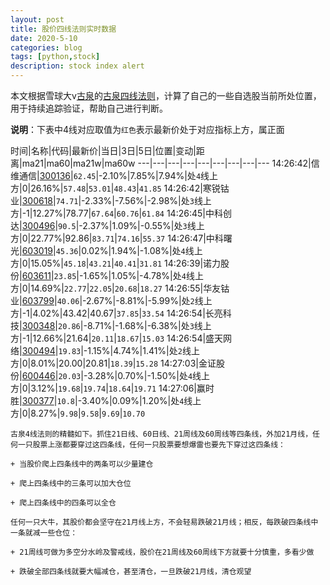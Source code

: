 ```yaml
---
layout: post
title: 股价四线法则实时数据
date: 2020-5-10
categories: blog
tags: [python,stock]
description: stock index alert
---
```



本文根据雪球大v[古泉](https://xueqiu.com/u/7148646888)的[古泉四线法则](https://xueqiu.com/7148646888/130498192)，计算了自己的一些自选股当前所处位置，用于持续追踪验证，帮助自己进行判断。

**说明**：下表中4线对应取值为`红色`表示最新价处于对应指标上方，属正面

时间|名称|代码|最新价|当日|3日|5日|位置|变动|距离|ma21|ma60|ma21w|ma60w
---|---|---|---|---|---|---|---|---
14:26:42|信维通信|[300136](https://xueqiu.com/S/SZ300136)|`62.45`|-2.10%|7.85%|7.94%|处`4`线上方|0|26.16%|`57.48`|`53.01`|`48.43`|`41.85`
14:26:42|寒锐钴业|[300618](https://xueqiu.com/S/SZ300618)|`74.71`|-2.33%|-7.56%|-2.98%|处`3`线上方|-1|12.27%|78.77|`67.64`|`60.76`|`61.84`
14:26:45|中科创达|[300496](https://xueqiu.com/S/SZ300496)|`90.5`|-2.37%|1.09%|-0.55%|处`3`线上方|0|22.77%|92.86|`83.71`|`74.16`|`55.37`
14:26:47|中科曙光|[603019](https://xueqiu.com/S/SH603019)|`45.36`|0.02%|1.94%|-1.08%|处`4`线上方|0|15.05%|`45.18`|`43.21`|`40.41`|`31.81`
14:26:39|诺力股份|[603611](https://xueqiu.com/S/SH603611)|`23.85`|-1.65%|1.05%|-4.78%|处`4`线上方|0|14.69%|`22.77`|`22.05`|`20.68`|`18.27`
14:26:55|华友钴业|[603799](https://xueqiu.com/S/SH603799)|`40.06`|-2.67%|-8.81%|-5.99%|处`2`线上方|-1|4.02%|43.42|40.67|`37.85`|`33.54`
14:26:54|长亮科技|[300348](https://xueqiu.com/S/SZ300348)|`20.86`|-8.71%|-1.68%|-6.38%|处`3`线上方|-1|12.66%|21.64|`20.11`|`18.67`|`15.03`
14:26:54|盛天网络|[300494](https://xueqiu.com/S/SZ300494)|`19.83`|-1.15%|4.74%|1.41%|处`2`线上方|0|8.01%|20.00|20.81|`18.39`|`15.28`
14:27:03|金证股份|[600446](https://xueqiu.com/S/SH600446)|`20.03`|-3.28%|0.70%|-1.50%|处`4`线上方|0|3.12%|`19.68`|`19.74`|`18.64`|`19.71`
14:27:06|赢时胜|[300377](https://xueqiu.com/S/SZ300377)|`10.8`|-3.40%|0.09%|1.20%|处`4`线上方|0|8.27%|`9.98`|`9.58`|`9.69`|`10.70`

```
古泉4线法则的精髓如下。抓住21日线、60日线、21周线及60周线等四条线，外加21月线，任何一只股票上涨都要穿过这四条线，任何一只股票要想爆雷也要先下穿过这四条线：

+ 当股价爬上四条线中的两条可以少量建仓

+ 爬上四条线中的三条可以加大仓位

+ 爬上四条线中的四条可以全仓

任何一只大牛，其股价都会坚守在21月线上方，不会轻易跌破21月线；相反，每跌破四条线中一条就减一些仓位：

+ 21周线可做为多空分水岭及警戒线，股价在21周线及60周线下方就要十分慎重，多看少做

+ 跌破全部四条线就要大幅减仓，甚至清仓，一旦跌破21月线，清仓观望
```